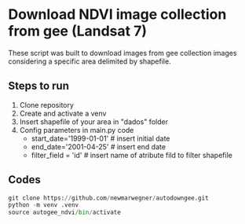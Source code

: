 # Download NDVI image collection from gee (Landsat 7)

These script was built to download images from gee collection images considering a specific area delimited by shapefile.

## Steps to run
1. Clone repository
2. Create and activate a venv 
3. Insert shapefile of your area in "dados" folder
4. Config parameters in main.py code
    - start_date='1999-01-01' # insert initial date
    - end_date='2001-04-25'   # insert end date
    - filter_field = 'id'     # insert name of atribute fild to filter shapefile

## Codes
```python
git clone https://github.com/newmarwegner/autodowngee.git
python -m venv .venv
source autogee_ndvi/bin/activate
```
